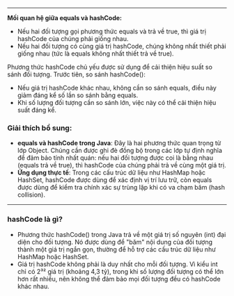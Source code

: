 
---
**Mối quan hệ giữa equals và hashCode:**

- Nếu hai đối tượng gọi phương thức equals và trả về true, thì giá trị hashCode của chúng phải giống nhau.
- Nếu hai đối tượng có cùng giá trị hashCode, chúng không nhất thiết phải giống nhau (tức là equals không nhất thiết trả về true).

Phương thức hashCode chủ yếu được sử dụng để cải thiện hiệu suất so sánh đối tượng. Trước tiên, so sánh hashCode():

- Nếu giá trị hashCode khác nhau, không cần so sánh equals, điều này giảm đáng kể số lần so sánh bằng equals.
- Khi số lượng đối tượng cần so sánh lớn, việc này có thể cải thiện hiệu suất đáng kể.

### Giải thích bổ sung:

- **equals và hashCode trong Java**: Đây là hai phương thức quan trọng từ lớp Object. Chúng cần được ghi đè đồng bộ trong các lớp tự định nghĩa để đảm bảo tính nhất quán: nếu hai đối tượng được coi là bằng nhau (equals trả về true), thì hashCode của chúng phải trả về cùng một giá trị.
- **Ứng dụng thực tế**: Trong các cấu trúc dữ liệu như HashMap hoặc HashSet, hashCode được dùng để xác định vị trí lưu trữ, còn equals được dùng để kiểm tra chính xác sự trùng lặp khi có va chạm băm (hash collision).

---
### **hashCode là gì?**

- Phương thức hashCode() trong Java trả về một giá trị số nguyên (int) đại diện cho đối tượng. Nó được dùng để "băm" nội dung của đối tượng thành một giá trị ngắn gọn, thường để hỗ trợ các cấu trúc dữ liệu như HashMap hoặc HashSet.
- Giá trị hashCode không phải là duy nhất cho mỗi đối tượng. Vì kiểu int chỉ có 2³² giá trị (khoảng 4,3 tỷ), trong khi số lượng đối tượng có thể lớn hơn rất nhiều, nên không thể đảm bảo mọi đối tượng đều có hashCode khác nhau.
